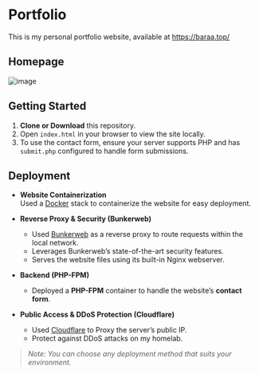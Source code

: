 # Portfolio

This is my personal portfolio website, available at https://baraa.top/

## Homepage
![image](https://github.com/user-attachments/assets/c9453068-3ed9-4e83-bd86-7d70dc1a7e87)

## Getting Started
1. **Clone or Download** this repository.
2. Open `index.html` in your browser to view the site locally.
3. To use the contact form, ensure your server supports PHP and has `submit.php` configured to handle form submissions.

## Deployment

- **Website Containerization**  
  Used a [Docker](https://www.docker.com/) stack to containerize the website for easy deployment.

- **Reverse Proxy & Security (Bunkerweb)**  
  - Used [Bunkerweb](https://github.com/bunkerity/bunkerweb) as a reverse proxy to route requests within the local network.  
  - Leverages Bunkerweb’s state-of-the-art security features.
  - Serves the website files using its built-in Nginx webserver.

- **Backend (PHP-FPM)**  
  - Deployed a **PHP-FPM** container to handle the website’s **contact form**.

- **Public Access & DDoS Protection (Cloudflare)**  
  - Used [Cloudflare](https://www.cloudflare.com/) to Proxy the server’s public IP.
  - Protect against DDoS attacks on my homelab.

> *Note: You can choose any deployment method that suits your environment.*
